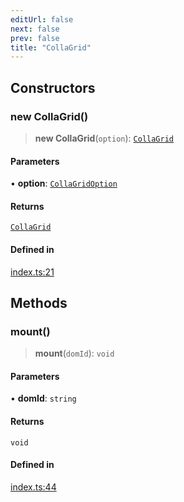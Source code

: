 ```yaml
---
editUrl: false
next: false
prev: false
title: "CollaGrid"
---
```


## Constructors

### new CollaGrid()

> **new CollaGrid**(`option`): [`CollaGrid`](/api/classes/collagrid/)

#### Parameters

• **option**: [`CollaGridOption`](/api/interfaces/collagridoption/)

#### Returns

[`CollaGrid`](/api/classes/collagrid/)

#### Defined in

[index.ts:21](https://github.com/collagrid/Collagrid/blob/3ab53a2129dce66dabded680a42e74d77a46d39a/packages/core/src/index.ts#L21)

## Methods

### mount()

> **mount**(`domId`): `void`

#### Parameters

• **domId**: `string`

#### Returns

`void`

#### Defined in

[index.ts:44](https://github.com/collagrid/Collagrid/blob/3ab53a2129dce66dabded680a42e74d77a46d39a/packages/core/src/index.ts#L44)
